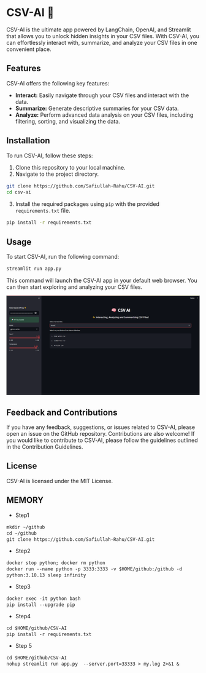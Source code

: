 # CSV-AI 🧠

CSV-AI is the ultimate app powered by LangChain, OpenAI, and Streamlit that allows you to unlock hidden insights in your CSV files. With CSV-AI, you can effortlessly interact with, summarize, and analyze your CSV files in one convenient place. 

## Features

CSV-AI offers the following key features:

- **Interact:** Easily navigate through your CSV files and interact with the data.
- **Summarize:** Generate descriptive summaries for your CSV data.
- **Analyze:** Perform advanced data analysis on your CSV files, including filtering, sorting, and visualizing the data.

## Installation

To run CSV-AI, follow these steps:

1. Clone this repository to your local machine.
2. Navigate to the project directory.

```bash
git clone https://github.com/Safiullah-Rahu/CSV-AI.git
cd csv-ai
```
3. Install the required packages using `pip` with the provided `requirements.txt` file.
```bash 
pip install -r requirements.txt
```
## Usage

To start CSV-AI, run the following command:
```bash 
streamlit run app.py
```
This command will launch the CSV-AI app in your default web browser. You can then start exploring and analyzing your CSV files.

<img src="CSV.png" alt="CSV-AI App Homepage">

## Feedback and Contributions
If you have any feedback, suggestions, or issues related to CSV-AI, please open an issue on the GitHub repository. Contributions are also welcome! If you would like to contribute to CSV-AI, please follow the guidelines outlined in the Contribution Guidelines.

## License
CSV-AI is licensed under the MIT License.


## MEMORY

- Step1
```
mkdir ~/github
cd ~/github 
git clone https://github.com/Safiullah-Rahu/CSV-AI.git
```
- Step2
```
docker stop python; docker rm python
docker run --name python -p 3333:3333 -v $HOME/github:/github -d python:3.10.13 sleep infinity
```
- Step3
```
docker exec -it python bash
pip install --upgrade pip
```
- Step4
```
cd $HOME/github/CSV-AI
pip install -r requirements.txt
```
- Step 5
```
cd $HOME/github/CSV-AI
nohup streamlit run app.py  --server.port=33333 > my.log 2>&1 &
```

